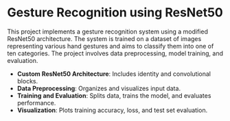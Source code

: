 # Gesture Recognition using ResNet50


This project implements a gesture recognition system using a modified ResNet50 architecture. The system is trained on a dataset of images representing various hand gestures and aims to classify them into one of ten categories. The project involves data preprocessing, model training, and evaluation.


- **Custom ResNet50 Architecture**: Includes identity and convolutional blocks.
- **Data Preprocessing**: Organizes and visualizes input data.
- **Training and Evaluation**: Splits data, trains the model, and evaluates performance.
- **Visualization**: Plots training accuracy, loss, and test set evaluation.

